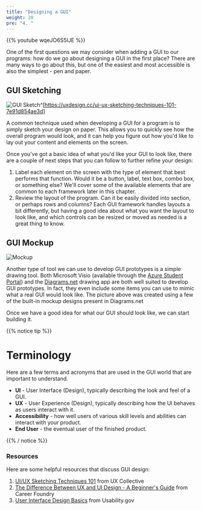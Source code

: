 ```yaml
---
title: "Designing a GUI"
weight: 20
pre: "4. "
---
```

{{% youtube wqeJO6S5lJE %}}

One of the first questions we may consider when adding a GUI to our programs: how do we go about designing a GUI in the first place? There are many ways to go about this, but one of the easiest and most accessible is also the simplest - pen and paper.

## GUI Sketching

![GUI Sketch](../../images/9/sketch.png)^[https://uxdesign.cc/ui-ux-sketching-techniques-101-7e91d854ae3d]

A common technique used when developing a GUI for a program is to simply sketch your design on paper. This allows you to quickly see how the overall program would look, and it can help you figure out how you'd like to lay out your content and elements on the screen.

Once you've got a basic idea of what you'd like your GUI to look like, there are a couple of next steps that you can follow to further refine your design:

1. Label each element on the screen with the type of element that best performs that function. Would it be a button, label, text box, combo box, or something else? We'll cover some of the available elements that are common to each framework later in this chapter.
2. Review the layout of the program. Can it be easily divided into section, or perhaps rows and columns? Each GUI framework handles layouts a bit differently, but having a good idea about what you want the layout to look like, and which controls can be resized or moved as needed is a great thing to know. 

## GUI Mockup

![Mockup](../../images/9/mockup.svg)

Another type of tool we can use to develop GUI prototypes is a simple drawing tool. Both Microsoft Visio (available through the [Azure Student Portal](https://support.cs.ksu.edu/CISDocs/wiki/FAQ#MSDNAA)) and the [Diagrams.net](https://www.diagrams.net/) drawing app are both well suited to develop GUI prototypes. In fact, they even include some items you can use to mimic what a real GUI would look like. The picture above was created using a few of the built-in mockup designs present in Diagrams.net

Once we have a good idea for what our GUI should look like, we can start building it.

{{% notice tip %}}

# Terminology

Here are a few terms and acronyms that are used in the GUI world that are important to understand.

* **UI** - User Interface (Design), typically describing the look and feel of a GUI.
* **UX** - User Experience (Design), typically describing how the UI behaves as users interact with it. 
* **Accessibility** - how well users of various skill levels and abilities can interact with your product.
* **End User** - the eventual user of the finished product.

{{% / notice %}}

### Resources

Here are some helpful resources that discuss GUI design:

1. [UI/UX Sketching Techniques 101](https://uxdesign.cc/ui-ux-sketching-techniques-101-7e91d854ae3d) from UX Collective
2. [The Difference Between UX and UI Design - A Beginner's Guide](https://careerfoundry.com/en/blog/ux-design/the-difference-between-ux-and-ui-design-a-laymans-guide/) from Career Foundry
3. [User Interface Design Basics](https://www.usability.gov/what-and-why/user-interface-design.html) from Usability.gov



